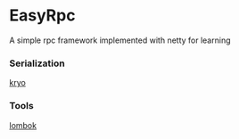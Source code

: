 # EasyRpc
A simple rpc framework implemented with netty for learning

### Serialization
[kryo](https://github.com/EsotericSoftware/kryo)

### Tools
[lombok](https://projectlombok.org/)